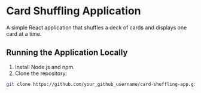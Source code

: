 # Card Shuffling Application

A simple React application that shuffles a deck of cards and displays one card at a time.

## Running the Application Locally

1. Install Node.js and npm.
2. Clone the repository:

```bash
git clone https://github.com/your_github_username/card-shuffling-app.git
